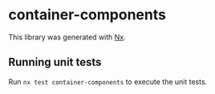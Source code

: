# container-components

This library was generated with [Nx](https://nx.dev).

## Running unit tests

Run `nx test container-components` to execute the unit tests.
